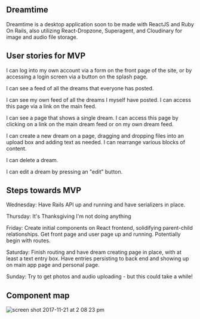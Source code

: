 ## Dreamtime
Dreamtime is a desktop application soon to be made with ReactJS and Ruby On Rails, also utilizing React-Dropzone, Superagent, and Cloudinary for image and audio file storage. 


## User stories for MVP
I can log into my own account via a form on the front page of the site, or by accessing a login screen via a button on the splash page.

I can see a feed of all the dreams that everyone has posted.

I can see my own feed of all the dreams I myself have posted. I can access this page via a link on the main feed.

I can see a page that shows a single dream. I can access this page by clicking on a link on the main dream feed or on my own dream feed.

I can create a new dream on a page, dragging and dropping files into an upload box and adding text as needed. I can rearrange various blocks of content.

I can delete a dream.

I can edit a dream by pressing an "edit" button.


## Steps towards MVP

Wednesday: Have Rails API up and running and have serializers in place.

Thursday: It's Thanksgiving I'm not doing anything

Friday: Create initial components on React frontend, solidifying parent-child relationships. Get front page and user page up and running. Potentially begin with routes.

Saturday: Finish routing and have dream creating page in place, with at least a text entry box. Have entries persisting to back end and showing up on main app page and personal page.

Sunday: Try to get photos and audio uploading - but this could take a while!


## Component map

![screen shot 2017-11-21 at 2 08 23 pm](https://user-images.githubusercontent.com/16737313/33132777-941a6714-cf68-11e7-8628-556ea042a30b.png)
